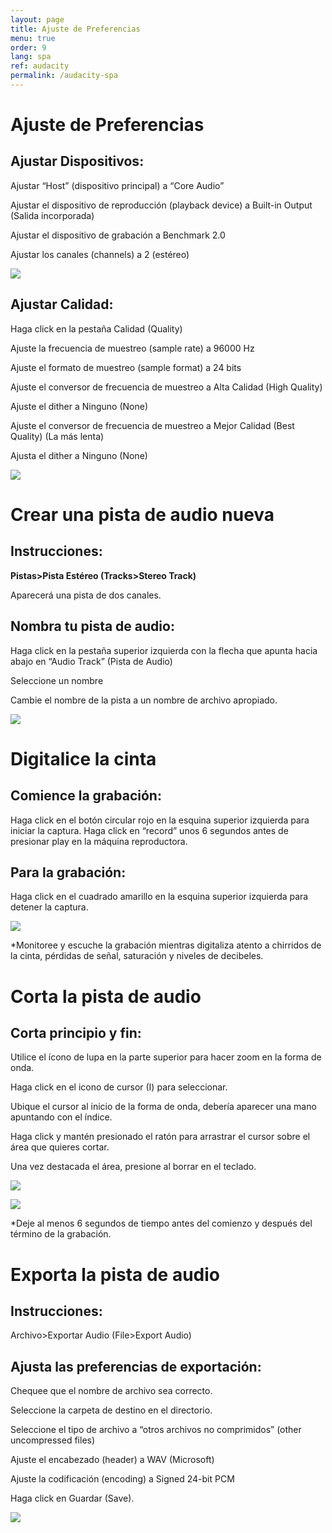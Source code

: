 ```yaml
---
layout: page
title: Ajuste de Preferencias 
menu: true
order: 9
lang: spa
ref: audacity
permalink: /audacity-spa
---
```


Ajuste de Preferencias 
=======================

Ajustar Dispositivos:
---------------------

Ajustar “Host” (dispositivo principal) a “Core Audio”

Ajustar el dispositivo de reproducción (playback device) a Built-in
Output (Salida incorporada)

Ajustar el dispositivo de grabación a Benchmark 2.0

Ajustar los canales (channels) a 2 (estéreo)

![](../assets/img/audacity/image1.png)

Ajustar Calidad:
----------------

Haga click en la pestaña Calidad (Quality)

Ajuste la frecuencia de muestreo (sample rate) a 96000 Hz

Ajuste el formato de muestreo (sample format) a 24 bits

Ajuste el conversor de frecuencia de muestreo a Alta Calidad (High
Quality)

Ajuste el dither a Ninguno (None)

Ajuste el conversor de frecuencia de muestreo a Mejor Calidad (Best
Quality) (La más lenta)

Ajusta el dither a Ninguno (None)

![](../assets/img/audacity/image2.png)

Crear una pista de audio nueva
==============================

Instrucciones:
--------------

**Pistas&gt;Pista Estéreo (Tracks&gt;Stereo Track)**

Aparecerá una pista de dos canales.

Nombra tu pista de audio:
-------------------------

Haga click en la pestaña superior izquierda con la flecha que apunta
hacia abajo en “Audio Track” (Pista de Audio)

Seleccione un nombre

Cambie el nombre de la pista a un nombre de archivo apropiado.

![](../assets/img/audacity/image3.png)

Digitalice la cinta
===================

Comience la grabación:
----------------------

Haga click en el botón circular rojo en la esquina superior izquierda
para iniciar la captura. Haga click en “record” unos 6 segundos antes de
presionar play en la máquina reproductora.

Para la grabación:
------------------

Haga click en el cuadrado amarillo en la esquina superior izquierda para
detener la captura.

![](../assets/img/audacity/image4.png)

\*Monitoree y escuche la grabación mientras digitaliza atento a
chirridos de la cinta, pérdidas de señal, saturación y niveles de
decibeles.

Corta la pista de audio
=======================

Corta principio y fin:
----------------------

Utilice el ícono de lupa en la parte superior para hacer zoom en la
forma de onda.

Haga click en el icono de cursor (I) para seleccionar.

Ubique el cursor al inicio de la forma de onda, debería aparecer una
mano apuntando con el índice.

Haga click y mantén presionado el ratón para arrastrar el cursor sobre
el área que quieres cortar.

Una vez destacada el área, presione al borrar en el teclado.

![](../assets/img/audacity/image5.png)

![](../assets/img/audacity/image6.png)

\*Deje al menos 6 segundos de tiempo antes del comienzo y después del
término de la grabación.

Exporta la pista de audio
=========================

Instrucciones:
--------------

Archivo&gt;Exportar Audio (File&gt;Export Audio)

Ajusta las preferencias de exportación:
---------------------------------------

Chequee que el nombre de archivo sea correcto.

Seleccione la carpeta de destino en el directorio.

Seleccione el tipo de archivo a “otros archivos no comprimidos” (other
uncompressed files)

Ajuste el encabezado (header) a WAV (Microsoft)

Ajuste la codificación (encoding) a Signed 24-bit PCM

Haga click en Guardar (Save).

![](../assets/img/audacity/image7.png)

<span id="_gjdgxs" class="anchor"></span>
